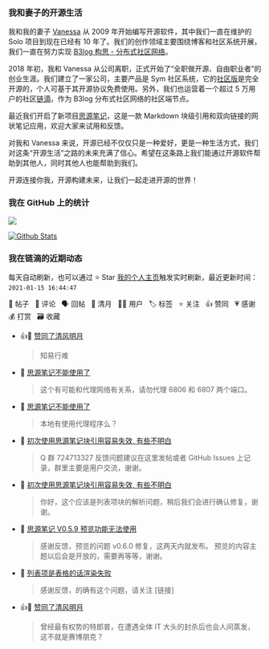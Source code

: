 ### 我和妻子的开源生活

我和我的妻子 [Vanessa](https://github.com/Vanessa219) 从 2009 年开始编写开源软件，其中我们一直在维护的 Solo 项目到现在已经有 10 年了。我们的创作领域主要围绕博客和社区系统开展，我们一直在努力实现 [B3log 构思 - 分布式社区网络](https://ld246.com/article/1546941897596)。

2018 年初，我和 Vanessa 从公司离职，正式开始了“全职做开源、自由职业者”的创业生涯。我们建立了一家公司，主要产品是 Sym 社区系统，它的[社区版](https://github.com/88250/symphony)是完全开源的，个人可基于其开源协议免费使用。另外，我们也运营着一个超过 5 万用户的社区[链滴](https://ld246.com)，作为 B3log 分布式社区网络的社区端节点。

最近我们开启了新项目[思源笔记](https://github.com/siyuan-note/siyuan)，这是一款 Markdown 块级引用和双向链接的网状笔记应用，欢迎大家来试用和反馈。

对我和 Vanessa 来说，开源已经不仅仅只是一种爱好，更是一种生活方式，我们对这条“开源生活”之路的未来充满了信心。希望在这条路上我们能通过开源软件帮助到其他人，同时其他人也能帮助到我们。

开源连接你我，开源构建未来，让我们一起走进开源的世界！

### 我在 GitHub 上的统计

<a title="Hits" target="_blank" href="https://github.com/88250/88250"><img src="https://hits.b3log.org/88250/88250.svg"></a>

[![Github Stats](https://github-readme-stats.vercel.app/api?username=88250&theme=tokyonight&show_icons=true)](https://github.com/88250)

<!--events start -->

### 我在链滴的近期动态

每天自动刷新，也可以通过 ⭐️ Star [我的个人主页](https://github.com/88250/88250)触发实时刷新，最近更新时间：`2021-01-15 16:44:47`

📝 帖子 &nbsp; 💬 评论 &nbsp; 🗣 回帖 &nbsp; 🌙 清月 &nbsp; 👨‍💻 用户 &nbsp; 🏷️ 标签 &nbsp; ⭐️ 关注 &nbsp; 👍 赞同 &nbsp; 💗 感谢 &nbsp; 💰 打赏 &nbsp; 🗃 收藏

* 👍🌙 [赞同了清风明月](https://ld246.com/member/Peiel/breezemoons/1609836225647)

  > 知易行难
* 💬 [思源笔记不能使用了](https://ld246.com/article/1610320147466/comment/1610547367002#comments)

  > 这个有可能和代理网络有关系，请勿代理 6806 和 6807 两个端口。
* 💬 [思源笔记不能使用了](https://ld246.com/article/1610320147466/comment/1610547097086#comments)

  > 本地有使用代理程序么？
* 💬 [初次使用思源笔记块引用容易失效, 有些不明白](https://ld246.com/article/1610520970423/comment/1610530050146#comments)

  > Q 群 724713327 反馈问题建议在这里发帖或者 GitHub Issues 上记录，群里主要是用户交流，谢谢。
* 💬 [初次使用思源笔记块引用容易失效, 有些不明白](https://ld246.com/article/1610520970423/comment/1610524797063#comments)

  > 你好，这个应该是列表项块的解析问题，稍后我们会进行确认修复，谢谢。
* 💬 [思源笔记 V0.5.9 预览功能无法使用](https://ld246.com/article/1610495242154/comment/1610502092498#comments)

  > 感谢反馈，预览的问题 v0.6.0 修复，这两天内就发布。 预览的内容主题以后会是开放的，需要再等等，谢谢。
* 💬 [列表项是表格的话渲染失败](https://ld246.com/article/1610453188071/comment/1610453544830#comments)

  > 感谢反馈，的确有这个问题，请关注 [链接]
* 👍🌙 [赞同了清风明月](https://ld246.com/member/mymoshou/breezemoons/1610345023524)

  > 曾经最有权势的特郎普，在遭遇全体 IT 大头的封杀后也会人间蒸发，这不就是赛博朋克？


<!--events end -->
